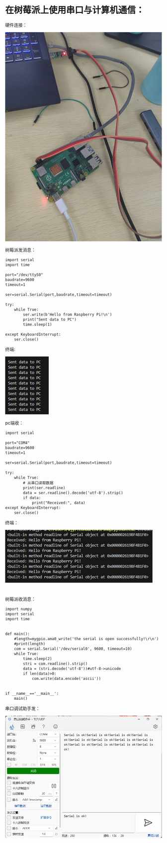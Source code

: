 # **在树莓派上使用串口与计算机通信：**

硬件连接：

![alt text](c9a7f9a72236bcb6ac7b2bdab50e73dc_720.jpg)

树莓派发消息：
```
import serial
import time

port="/dev/ttyS0"
baudrate=9600
timeout=1

ser=serial.Serial(port,baudrate,timeout=timeout)

try:
    while True:
        ser.write(b'Hello from Raspberry Pi!\n')
        print("Sent data to PC")
        time.sleep(1)

except KeyboardInterrupt:
    ser.close()
```
终端:

![alt text](image.png)

pc端收：
```
import serial

port="COM4"
baudrate=9600
timeout=1

ser=serial.Serial(port,baudrate,timeout=timeout)

try:
    while True:
        # 从串口读取数据
        print(ser.readline)
        data = ser.readline().decode('utf-8').strip()
        if data:
            print("Received:", data)
except KeyboardInterrupt:
    ser.close() 
```

终端：

![alt text](image-1.png)

#
树莓派收消息：

```
import numpy
import serial
import time
 
 
def main():
    #length=mygpio.ama0_write('the serial is open successfully!\r\n')
    #print(length)
    com = serial.Serial('/dev/serial0', 9600, timeout=10)
    while True:
        time.sleep(2)
        stri = com.readline().strip()
        data = (stri.decode('utf-8'))#utf-8->unicode
        if len(data)>0:
            com.write(data.encode('ascii'))
        
    
if __name__=='__main__':
    main()
```

串口调试助手发：


![alt text](image-2.png)
